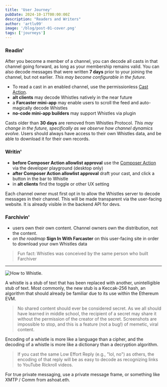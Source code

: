 ```yaml
---
title: 'User Journey'
pubDate: 2024-10-17T00:00:00Z
description: "Readers and Writers"
author: 'artlu99'
image: '/blog/post-01-cover.png'
tags: ['journeys']
---
```


### Readin'

After you become a member of a channel, you can decode all casts in that channel going forward, as long as your membership remains valid. You can also decode messages that were written <strong>7 days</strong> prior to your joining the channel, but not earlier. *This may become configurable in the future.* 

- To read a cast in an enabled channel, use the permissionless [Cast Action](https://warpcast.com/~/add-cast-action?url=https%3A%2F%2Fkeccak256-composer-action.artlu.workers.dev%2Fcast-action).
- **alt clients** may decode Whistles natively in the near future
- a **Farcaster mini-app** may enable users to scroll the feed and auto-magically decode Whistles
- **no-code mini-app builders** may support Whistles via plugin

Casts older than <strong>30 days</strong> are removed from Whistles Protocol. *This may change in the future, specifically as we observe how channel dynamics evolve.* Users should always have access to their own Whistles data, and be able to download it for their own records.

### Writin'

- **before Composer Action allowlist approval** use the [Composer Action](https://warpcast.com/~/developers/composer-actions?name=keccak-256&postUrl=https%3A%2F%2Fkeccak256-composer-action.artlu.workers.dev) via the developer playground (desktop only)
- **after Composer Action allowlist approval** draft your cast, and click a button in the bar to Whistle
- in **alt clients** find the toggle or other UX setting

Each channel owner must first opt in to allow the Whistles server to decode messages in their channel. This will be made transparent via the user-facing website. It is already visible in the backend API for devs.

### Farchivin'

- users own their own content. Channel owners own the distribution, not the content.
- *on the roadmap* **Sign In With Farcaster** on this user-facing site in order to download your own Whistles data

> Fun fact: Whistles was conceived by the same person who built Farchiver

---

![How to Whistle.](/blog/post-06.png)

A whistle is a stub of text that has been replaced with another, unintelligible stub of text. Most commonly, the new stub is a Keccak-256 hash, an algorithm that should already be familiar due to its use within the Ethereum EVM.

> No shared content should ever be considered secret. As we all should have learned in middle school, the recipient of a secret may share it without the permission of the creator of the secret. Screenshots are impossible to stop, and this is a feature (not a bug!) of memetic, viral content.

Encoding of a whistle is more like a language than a cipher, and the decoding of a whistle is more like a dictionary than a decryption algorithm.

> If you cast the same Low Effort Reply (e.g., "lol, no") as others, the encoding of that reply will be as easy to decode as recognizing links to YouTube Rickroll videos.

For true private messaging, use a private message frame, or something like XMTP / Comm from ashoat.eth.

